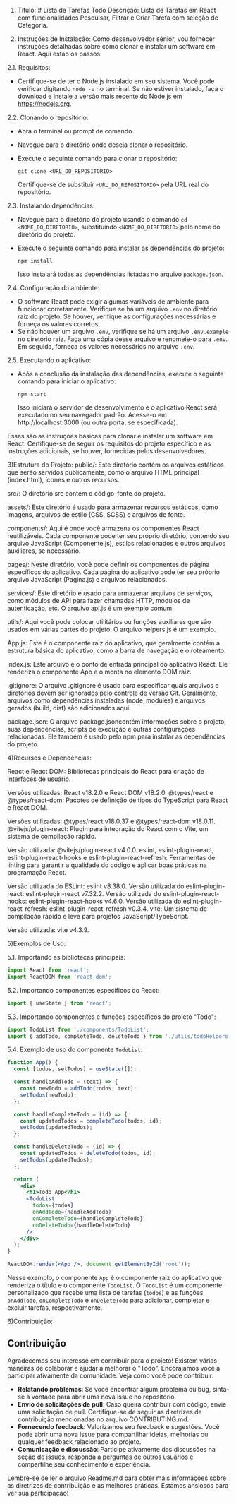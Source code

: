 
1) Título: # Lista de Tarefas Todo
Descrição: Lista de Tarefas em React com funcionalidades Pesquisar, Filtrar e Criar Tarefa com seleção de Categoria.

2) Instruções de Instalação:
Como desenvolvedor sênior, vou fornecer instruções detalhadas sobre como clonar e instalar um software em React. Aqui estão os passos:

2.1. Requisitos:
   - Certifique-se de ter o Node.js instalado em seu sistema. Você pode verificar digitando `node -v` no terminal. Se não estiver instalado, faça o download e instale a versão mais recente do Node.js em https://nodejs.org.

2.2. Clonando o repositório:
   - Abra o terminal ou prompt de comando.
   - Navegue para o diretório onde deseja clonar o repositório.
   - Execute o seguinte comando para clonar o repositório:

     ```
     git clone <URL_DO_REPOSITORIO>
     ```

     Certifique-se de substituir `<URL_DO_REPOSITORIO>` pela URL real do repositório.

2.3. Instalando dependências:
   - Navegue para o diretório do projeto usando o comando `cd <NOME_DO_DIRETORIO>`, substituindo `<NOME_DO_DIRETORIO>` pelo nome do diretório do projeto.
   - Execute o seguinte comando para instalar as dependências do projeto:

     ```
     npm install
     ```

     Isso instalará todas as dependências listadas no arquivo `package.json`.

2.4. Configuração do ambiente:
   - O software React pode exigir algumas variáveis de ambiente para funcionar corretamente. Verifique se há um arquivo `.env` no diretório raiz do projeto. Se houver, verifique as configurações necessárias e forneça os valores corretos.
   - Se não houver um arquivo `.env`, verifique se há um arquivo `.env.example` no diretório raiz. Faça uma cópia desse arquivo e renomeie-o para `.env`. Em seguida, forneça os valores necessários no arquivo `.env`.

2.5. Executando o aplicativo:
   - Após a conclusão da instalação das dependências, execute o seguinte comando para iniciar o aplicativo:

     ```
     npm start
     ```

     Isso iniciará o servidor de desenvolvimento e o aplicativo React será executado no seu navegador padrão. Acesse-o em http://localhost:3000 (ou outra porta, se especificada).

Essas são as instruções básicas para clonar e instalar um software em React. Certifique-se de seguir os requisitos do projeto específico e as instruções adicionais, se houver, fornecidas pelos desenvolvedores.

3)Estrutura do Projeto:
public/: Este diretório contém os arquivos estáticos que serão servidos publicamente, como o arquivo HTML principal (index.html), ícones e outros recursos.

src/: O diretório src contém o código-fonte do projeto.

assets/: Este diretório é usado para armazenar recursos estáticos, como imagens, arquivos de estilo (CSS, SCSS) e arquivos de fonte.

components/: Aqui é onde você armazena os componentes React reutilizáveis. Cada componente pode ter seu próprio diretório, contendo seu arquivo JavaScript (Componente.js), estilos relacionados e outros arquivos auxiliares, se necessário.

pages/: Neste diretório, você pode definir os componentes de página específicos do aplicativo. Cada página do aplicativo pode ter seu próprio arquivo JavaScript (Pagina.js) e arquivos relacionados.

services/: Este diretório é usado para armazenar arquivos de serviços, como módulos de API para fazer chamadas HTTP, módulos de autenticação, etc. O arquivo api.js é um exemplo comum.

utils/: Aqui você pode colocar utilitários ou funções auxiliares que são usados em várias partes do projeto. O arquivo helpers.js é um exemplo.

App.js: Este é o componente raiz do aplicativo, que geralmente contém a estrutura básica do aplicativo, como a barra de navegação e o roteamento.

index.js: Este arquivo é o ponto de entrada principal do aplicativo React. Ele renderiza o componente App e o monta no elemento DOM raiz.

.gitignore: O arquivo .gitignore é usado para especificar quais arquivos e diretórios devem ser ignorados pelo controle de versão Git. Geralmente, arquivos como dependências instaladas (node_modules) e arquivos gerados (build, dist) são adicionados aqui.

package.json: O arquivo package.jsoncontém informações sobre o projeto, suas dependências, scripts de execução e outras configurações relacionadas. Ele também é usado pelo npm para instalar as dependências do projeto.

4)Recursos e Dependências:

React e React DOM: Bibliotecas principais do React para criação de interfaces de usuário.

Versões utilizadas: React v18.2.0 e React DOM v18.2.0.
@types/react e @types/react-dom: Pacotes de definição de tipos do TypeScript para React e React DOM.

Versões utilizadas: @types/react v18.0.37 e @types/react-dom v18.0.11.
@vitejs/plugin-react: Plugin para integração do React com o Vite, um sistema de compilação rápido.

Versão utilizada: @vitejs/plugin-react v4.0.0.
eslint, eslint-plugin-react, eslint-plugin-react-hooks e eslint-plugin-react-refresh: Ferramentas de linting para garantir a qualidade do código e aplicar boas práticas na programação React.

Versão utilizada do ESLint: eslint v8.38.0.
Versão utilizada do eslint-plugin-react: eslint-plugin-react v7.32.2.
Versão utilizada do eslint-plugin-react-hooks: eslint-plugin-react-hooks v4.6.0.
Versão utilizada do eslint-plugin-react-refresh: eslint-plugin-react-refresh v0.3.4.
vite: Um sistema de compilação rápido e leve para projetos JavaScript/TypeScript.

Versão utilizada: vite v4.3.9.

5)Exemplos de Uso:

5.1. Importando as bibliotecas principais:

```jsx
import React from 'react';
import ReactDOM from 'react-dom';
```

5.2. Importando componentes específicos do React:

```jsx
import { useState } from 'react';
```

5.3. Importando componentes e funções específicos do projeto "Todo":

```jsx
import TodoList from './components/TodoList';
import { addTodo, completeTodo, deleteTodo } from './utils/todoHelpers';
```

5.4. Exemplo de uso do componente `TodoList`:

```jsx
function App() {
  const [todos, setTodos] = useState([]);

  const handleAddTodo = (text) => {
    const newTodo = addTodo(todos, text);
    setTodos(newTodo);
  };

  const handleCompleteTodo = (id) => {
    const updatedTodos = completeTodo(todos, id);
    setTodos(updatedTodos);
  };

  const handleDeleteTodo = (id) => {
    const updatedTodos = deleteTodo(todos, id);
    setTodos(updatedTodos);
  };

  return (
    <div>
      <h1>Todo App</h1>
      <TodoList
        todos={todos}
        onAddTodo={handleAddTodo}
        onCompleteTodo={handleCompleteTodo}
        onDeleteTodo={handleDeleteTodo}
      />
    </div>
  );
}

ReactDOM.render(<App />, document.getElementById('root'));
```

Nesse exemplo, o componente `App` é o componente raiz do aplicativo que renderiza o título e o componente `TodoList`. O `TodoList` é um componente personalizado que recebe uma lista de tarefas (`todos`) e as funções `onAddTodo`, `onCompleteTodo` e `onDeleteTodo` para adicionar, completar e excluir tarefas, respectivamente.


6)Contribuição:
## Contribuição

Agradecemos seu interesse em contribuir para o projeto! Existem várias maneiras de colaborar e ajudar a melhorar o "Todo". Encorajamos você a participar ativamente da comunidade. Veja como você pode contribuir:

- **Relatando problemas**: Se você encontrar algum problema ou bug, sinta-se à vontade para abrir uma nova issue no repositório.
- **Envio de solicitações de pull**: Caso queira contribuir com código, envie uma solicitação de pull. Certifique-se de seguir as diretrizes de contribuição mencionadas no arquivo CONTRIBUTING.md.
- **Fornecendo feedback**: Valorizamos seu feedback e sugestões. Você pode abrir uma nova issue para compartilhar ideias, melhorias ou qualquer feedback relacionado ao projeto.
- **Comunicação e discussão**: Participe ativamente das discussões na seção de issues, responda a perguntas de outros usuários e compartilhe seu conhecimento e experiência.

Lembre-se de ler o arquivo Readme.md para obter mais informações sobre as diretrizes de contribuição e as melhores práticas. Estamos ansiosos para ver sua participação!




   
